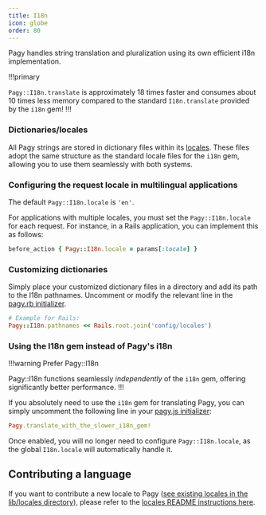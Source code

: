 ```yaml
---
title: I18n
icon: globe
order: 80
---
```


Pagy handles string translation and pluralization using its own efficient i18n implementation.

!!!primary

`Pagy::I18n.translate` is approximately 18 times faster and consumes about 10 times less memory compared to the standard `I18n.translate` provided by the `i18n`
gem!
!!!

### Dictionaries/locales

All Pagy strings are stored in dictionary files within its [locales](https://github.com/ddnexus/pagy/blob/master/gem/locales).
These files adopt the same structure as the standard locale files for the `i18n` gem, allowing you to use them seamlessly with both
systems.

### Configuring the request locale in multilingual applications

The default `Pagy::I18n.locale` is `'en'`.

For applications with multiple locales, you must set the `Pagy::I18n.locale` for each request. For instance, in a Rails application, you can implement this as follows:


```ruby Controller
before_action { Pagy::I18n.locale = params[:locale] }
```

### Customizing dictionaries

Simply place your customized dictionary files in a directory and add its path to the I18n pathnames. Uncomment or modify the relevant line in the [pagy.rb initializer](../toolbox/initializer.md).

```ruby
# Example for Rails:
Pagy::I18n.pathnames << Rails.root.join('config/locales')
```

### Using the I18n gem instead of Pagy's i18n

!!!warning Prefer Pagy::I18n

Pagy::I18n functions seamlessly _independently_ of the `i18n` gem, offering significantly better performance.
!!!

If you absolutely need to use the `i18n` gem for translating Pagy, you can simply uncomment the following line in your [pagy.js initializer](../toolbox/initializer.md):

```ruby
Pagy.translate_with_the_slower_i18n_gem!
```

Once enabled, you will no longer need to configure `Pagy::I18n.locale`, as the global `I18n.locale` will automatically handle it.

## Contributing a language

If you want to contribute a new locale to
Pagy ([see existing locales in the lib/locales directory](https://github.com/ddnexus/pagy/tree/master/gem/locales)), please refer to
the [locales README instructions here](../locales.md).
